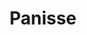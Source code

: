 ---
uuid: a5561a85-9804-4591-bd06-3ef1ac65fbd7
title: Panisse
titleslug: panisse_a5561a85-9804-4591-bd06-3ef1ac65fbd7
draft: false
layout: recettes
type: plat
categories:
  - Friture
  - Accompagnement
regime:
  - vegetarien
  - vegan
  - sans-gluten
  - sans-lactose
region: Provencale
cuisson: Oui
temperature: Chaud
plate: 100
check: Oui
checkAlwaysOk: false
ingredients:
  sec: []
  lof:
    - title: huile de friture
      quantite: 10
      unit: litre
    - title: huile d'olive
      quantite: 800
      unit: ml
    - title: Farine de pois chiche
      quantite: 4
      unit: Kg
  epices:
    - title: Poivre
    - title: Sel
      quantite: 40
      unit: grammes
  autres:
    - title: Eau
      quantite: 13.5
      unit: litre
materiel:
  - Plateaux
  - Marmitte
  - Friteuse
preparation: >-
  



  Faire bouillir de l’eau dans une casserole avec très peu de sel et l’huile d’olive.




  * A l’ébullition, jeter en pluie la farine de pois chiches en fouettant sans arrêt jusqu’à épaississement. Dessécher la pâte avec une grosse spatule en bois sur feux doux pendant 5 à 10 minutes environ. Rectifier l'assaisonnement.

  * Aligner un bon nombre de plateaux recouvert de cellophane. Y verser la préparation et tasser et  lisser la surface avec la spatule de bois trempée dans l'eau. Laisser refroidir.

  *  Les couper en baguettes de 1 à 2 centimètres de largeur (comme de grosses frites). 

  * Faire frire les panisses dans l’huile bien chaude. Une fois dorées, les égoutter et les déposer sur du papier absorbant pour éliminer le surplus d’huile.


  **Obligatoirement au dernier moment :**


  * Saler, poivrer et servir bien chaud.
publishDate: 2024-05-18T16:52:00.000Z
---